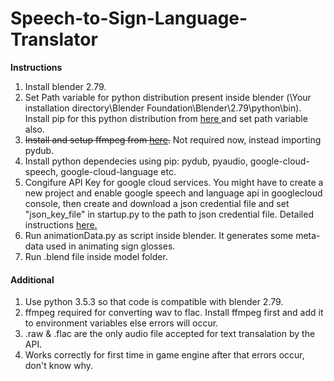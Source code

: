 # Speech-to-Sign-Language-Translator

<b>Instructions</b>
1. Install blender 2.79.
2. Set Path variable for python distribution present inside blender (\Your installation directory\Blender Foundation\Blender\2.79\python\bin). Install pip for this python distribution from <a href="https://github.com/BurntSushi/nfldb/wiki/Python-&-pip-Windows-installation#pip-install"> here </a> and set path variable also.
3. ~~Install and setup ffmpeg from <a href="https://github.com/adaptlearning/adapt_authoring/wiki/Installing-FFmpeg">here</a>.~~ Not required now, instead importing pydub.
4. Install python dependecies using pip: pydub, pyaudio, google-cloud-speech, google-cloud-language etc.
5. Congifure API Key for google cloud services. You might have to create a new project and enable google speech and language api in googlecloud console, then create and download a json credential file and set "json_key_file" in startup.py to the path to json credential file. Detailed instructions <a href="https://cloud.google.com/speech-to-text/docs/quickstart-client-libraries#client-libraries-install-python"> here.</a>
6. Run animationData.py as script inside blender. It generates some meta-data used in animating sign glosses.
7. Run .blend file inside model folder.


#### Additional
1. Use python 3.5.3 so that code is compatible with blender 2.79.
2. ffmpeg required for converting wav to flac. Install ffmpeg first and add it to environment variables else errors will occur.
3. .raw & .flac are the only audio file accepted for text transalation by the API.
4. Works correctly for first time in game engine after that errors occur, don't know why.
